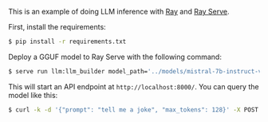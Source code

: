 This is an example of doing LLM inference with [Ray](https://docs.ray.io/en/latest/index.html) and [Ray Serve](https://docs.ray.io/en/latest/serve/index.html).

First, install the requirements:

```bash
$ pip install -r requirements.txt
```

Deploy a GGUF model to Ray Serve with the following command:

```bash
$ serve run llm:llm_builder model_path='../models/mistral-7b-instruct-v0.2.Q4_K_M.gguf'
```

This will start an API endpoint at `http://localhost:8000/`. You can query the model like this:

```bash
$ curl -k -d '{"prompt": "tell me a joke", "max_tokens": 128}' -X POST http://localhost:8000
```
